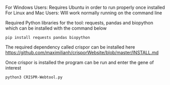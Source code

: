 For Windows Users: Requires Ubuntu in order to run properly once installed 
For Linux and Mac Users: WIll work normally running on the command line 

Required Python libraries for the tool: requests, pandas and biopython which can be installed with the command below
```
pip install requests pandas biopython
```
The required dependency called crispor can be installed here https://github.com/maximilianh/crisporWebsite/blob/master/INSTALL.md

Once crispor is installed the program can be run and enter the gene of interest
```
python3 CRISPR-Webtool.py
```
